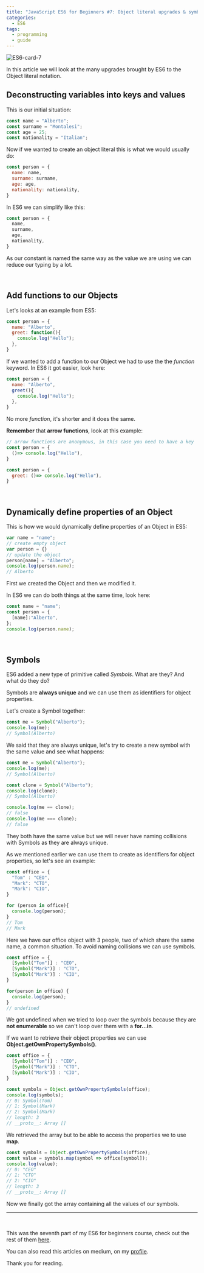 ```yaml
---
title: "JavaScript ES6 for Beginners #7: Object literal upgrades & symbols"
categories:
  - ES6
tags:
  - programming
  - guide
---
```


![ES6-card-7](https://albertomontalesi.github.io/assets/images/ES6/ES6-card-7.jpg)

In this article we will look at the many upgrades brought by ES6 to the Object literal notation.

## Deconstructing variables into keys and values

This is our initial situation:

``` js
const name = "Alberto";
const surname = "Montalesi";
const age = 25;
const nationality = "Italian";
```

Now if we wanted to create an object literal this is what we would usually do:

```js
const person = {
  name: name,
  surname: surname,
  age: age,
  nationality: nationality,
}
```

In ES6 we can simplify like this:

```js
const person = {
  name,
  surname,
  age,
  nationality,
}
```
As our constant is named the same way as the value we are using we can reduce our typing by a lot.


&nbsp;
## Add functions to our Objects

Let's looks at an example from ES5:

``` js
const person = {
  name: "Alberto",
  greet: function(){
    console.log("Hello");
  },
}

```
If we wanted to add a function to our Object we had to use the the *function* keyword. In ES6 it got easier, look here:

``` js
const person = {
  name: "Alberto",
  greet(){
    console.log("Hello");
  },
}
```

No more *function*, it's shorter and it does the same.

**Remember** that **arrow functions**, look at this example:

``` js
// arrow functions are anonymous, in this case you need to have a key
const person = {
  ()=> console.log("Hello"),
}

const person = {
  greet: ()=> console.log("Hello"),
}
```

&nbsp;
##  Dynamically define properties of an Object

This is how we would dynamically define properties of an Object in ES5:

``` js
var name = "name";
// create empty object
var person = {}
// update the object
person[name] = "Alberto";
console.log(person.name);
// Alberto
``` 

First we created the Object and then we modified it.

In ES6 we can do both things at the same time, look here:

``` js
const name = "name";
const person = {
  [name]:"Alberto",
};
console.log(person.name);

```

&nbsp;

## Symbols

ES6 added a new type of primitive called *Symbols*. What are they? And what do they do?

Symbols are **always unique** and we can use them as identifiers for object properties.

Let's create a Symbol together:

``` js
const me = Symbol("Alberto");
console.log(me);
// Symbol(Alberto)
```

We said that they are always unique, let's try to create a new symbol with the same value and see what happens:

``` js
const me = Symbol("Alberto");
console.log(me);
// Symbol(Alberto)

const clone = Symbol("Alberto");
console.log(clone);
// Symbol(Alberto)

console.log(me == clone);
// false
console.log(me === clone);
// false
```

They both have the same value but we will never have naming collisions with Symbols as they are always unique.

As we mentioned earlier we can use them to create as identifiers for object properties, so let's see an example:

``` js 
const office = {
  "Tom" : "CEO",
  "Mark": "CTO",
  "Mark": "CIO",
}

for (person in office){
  console.log(person);
}
// Tom
// Mark
```
Here we have our office object with 3 people, two of which share the same name, a common situation.
To avoid naming collisions we can use symbols.

``` js
const office = {
  [Symbol("Tom")] : "CEO",
  [Symbol("Mark")] : "CTO",
  [Symbol("Mark")] : "CIO",
}

for(person in office) {
  console.log(person);
}
// undefined
```

We got undefined when we tried to loop over the symbols because they are **not enumerable** so we can't loop over them with a **for...in**.

If we want to retrieve their object properties we can use **Object.getOwnPropertySymbols()**.

``` js
const office = {
  [Symbol("Tom")] : "CEO",
  [Symbol("Mark")] : "CTO",
  [Symbol("Mark")] : "CIO",
}

const symbols = Object.getOwnPropertySymbols(office);
console.log(symbols);
// 0: Symbol(Tom)
​// 1: Symbol(Mark)
​// 2: Symbol(Mark)
​// length: 3
​// __proto__: Array []
```

We retrieved the array but to be able to access the properties we to use **map**.

```js
const symbols = Object.getOwnPropertySymbols(office);
const value = symbols.map(symbol => office[symbol]);
console.log(value);
// 0: "CEO"
​// 1: "CTO"
​// 2: "CIO"
​// length: 3
​// __proto__: Array []
```

Now we finally got the array containing all the values of our symbols.


---
&nbsp;

This was the seventh part of my ES6 for beginners course, check out the rest of them [here](https://albertomontalesi.github.io/courses/es6).

You can also read this articles on medium, on my [profile](https://medium.com/@labby92).

Thank you for reading.